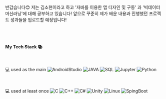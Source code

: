
반갑습니다😊
저는 김소현이라고 하고 '자바를 이용한 앱 디자인 및 구동' 과 '빅데이터 머신러닝'에 대해 공부하고 있습니다!
앞으로 꾸준히 제가 배운 내용과 진행했던 프로젝트 성과들을 업로드할 예정입니다!

<!--
**moi-sohyeon/moi-sohyeon** is a ✨ _special_ ✨ repository because its `README.md` (this file) appears on your GitHub profile.

Here are some ideas to get you started:

- 🔭 I’m currently working on ...
- 🌱 I’m currently learning ...
- 👯 I’m looking to collaborate on ...
- 🤔 I’m looking for help with ...
- 💬 Ask me about ...
- 📫 How to reach me: ...
- 😄 Pronouns: ...
- ⚡ Fun fact: ...
-->
   
<br/>
<br/>

   
#### My Tech Stack 📚

<br/>

💻 used as the main
<img alt ="AndroidStudio" src
="https://img.shields.io/badge/Android%20Studio-3DDC84.svg?&style=for-the-badge&logo=Android%20Studio&logoColor=white"/>
<img alt ="JAVA" src
="https://img.shields.io/badge/Java-007396.svg?&style=for-the-badge&logo=Java&logoColor=white"/>
<img alt ="SQL" src
="https://img.shields.io/badge/Oracle%20SQL-F80000.svg?&style=for-the-badge&logo=Oracle&logoColor=white"/>
<img alt ="Jupyter" src
="https://img.shields.io/badge/Jupyter-F37626.svg?&style=for-the-badge&logo=Jupyter&logoColor=white"/>
<img alt ="Python" src
="https://img.shields.io/badge/Python-3776AB.svg?&style=for-the-badge&logo=Python&logoColor=white"/>

<br/>

💻 used at least once
<img alt ="C" src
="https://img.shields.io/badge/C-A8B9CC.svg?&style=for-the-badge&logo=C&logoColor=white"/>
<img alt ="C++" src
="https://img.shields.io/badge/C++-00599C.svg?&style=for-the-badge&logo=C++&logoColor=white"/>
<img alt ="C#" src
="https://img.shields.io/badge/C%20Sharp-239120.svg?&style=for-the-badge&logo=C%20Sharp&logoColor=white"/>
<img alt ="Unity" src
="https://img.shields.io/badge/Unity-000000.svg?&style=for-the-badge&logo=Unity&logoColor=white"/>
<img alt ="Linux" src
="https://img.shields.io/badge/Linux-FCC624.svg?&style=for-the-badge&logo=Linux&logoColor=white"/>
<img alt ="SpingBoot" src
="https://img.shields.io/badge/Sping%20Boot-6DB33F.svg?&style=for-the-badge&logo=Sping%20Boot&logoColor=white"/>

